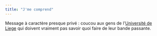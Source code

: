 ```yaml
---
title: "J'me comprend"
---
```


Message à caractère presque privé : coucou aux gens de l'[Université de
Liege](http://www.ulg.ac.be/) qui doivent vraiment pas savoir quoi faire de
leur bande passante.

